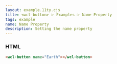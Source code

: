 ```yaml
---
layout: example.11ty.cjs
title: <wcl-button> ⌲ Examples ⌲ Name Property
tags: example
name: Name Property
description: Setting the name property
---
```


<wcl-button name="Earth"></wcl-button>

<h3>HTML</h3>

```html
<wcl-button name="Earth"></wcl-button>
```
